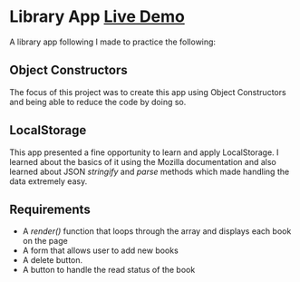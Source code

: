 # Library App [Live Demo](https://shivsgkashyap.github.io/library-app/)

A library app following I made to practice the following:

## Object Constructors

The focus of this project was to create this app using Object Constructors and
being able to reduce the code by doing so.

## LocalStorage

This app presented a fine opportunity to learn and apply
LocalStorage. I learned about the basics of it using the Mozilla documentation
and also learned about JSON _stringify_ and _parse_ methods which made handling the
data extremely easy.

## Requirements

- A _render()_ function that loops through the array and displays each book on the page
- A form that allows user to add new books
- A delete button.
- A button to handle the read status of the book
